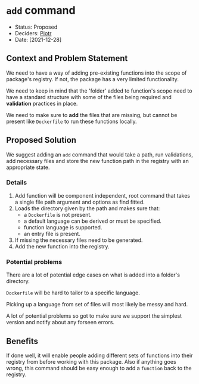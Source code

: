# `add` command

* Status: Proposed
* Deciders: [Piotr]
* Date: [2021-12-28]

## Context and Problem Statement

We need to have a way of adding pre-existing functions into the scope of package's registry. If not, the package has a very limited functionality.

We need to keep in mind that the 'folder' added to function's scope need to have a standard structure with some of the files being required and **validation** practices in place.

We need to make sure to **add** the files that are missing, but cannot be present like `Dockerfile` to run these functions locally.

## Proposed Solution

We suggest adding an `add` command that would take a path, run validations, add necessary files and store the new function path in the registry with an appropriate state.

### Details

1. Add function will be component independent, root command that takes a single file path argument and options as find fitted.
2. Loads the directory given by the path and makes sure that:
   * a `Dockerfile` is not present.
   * a default language can be derived or must be specified.
   * function language is supported.
   * an entry file is present.
3. If missing the necessary files need to be generated.
4. Add the new function into the registry.

### Potential problems

There are a lot of potential edge cases on what is added into a folder's directory.

`Dockerfile` will be hard to tailor to a specific language.

Picking up a language from set of files will most likely be messy and hard.

A lot of potential problems so got to make sure we support the simplest version and notify about any forseen errors.

## Benefits

If done well, it will enable people adding different sets of functions into their registry from before working with this package. Also if anything goes wrong, this command should be easy enough to add a `function` back to the registry.

<!-- Identifiers, in alphabetical order -->

[Piotr]: https://github.com/Katolus
